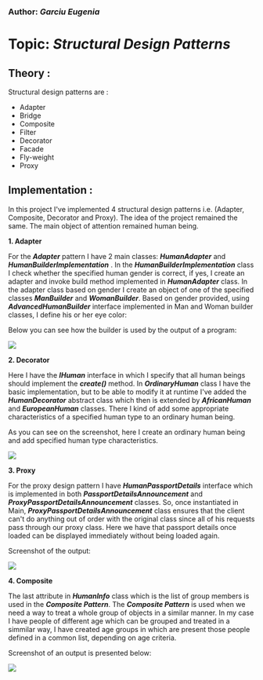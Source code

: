 ### Author: *Garciu Eugenia*
# Topic: *Structural Design Patterns*

## Theory :
Structural design patterns are :

   * Adapter
   * Bridge
   * Composite
   * Filter
   * Decorator
   * Facade
   * Fly-weight
   * Proxy
## Implementation :
In this project I've implemented 4 structural design patterns i.e. (Adapter, Composite, Decorator and Proxy).
The idea of the project remained the same. The main object of attention remained human being. 

__1. Adapter__ 

For the _**Adapter**_ pattern I have 2 main classes:  _**HumanAdapter**_ and _**HumanBuilderImplementation**_ . In the _**HumanBuilderImplementation**_ class I check whether the specified human gender is correct, if yes, I create an adapter and invoke build method implemented in _**HumanAdapter**_ class. In the adapter class based on gender I create an object of one of the specified classes _**ManBuilder**_ and _**WomanBuilder**_. Based on gender provided, using _**AdvancedHumanBuilder**_ interface implemented in Man and Woman builder classes, I define his or her eye color: 

Below you can see how the builder is used by the output of a program:

![](/Users/janegarciu/Documents/TMPS/Lab2/screenshots/Adapter.png)

__2. Decorator__ 

Here I have the _**IHuman**_ interface in which I specify that all human beings should implement the  _**create()**_ method. In  _**OrdinaryHuman**_ class I have the basic implementation, but to be able to modify it at runtime I've added the  _**HumanDecorator**_ abstract class which then is extended by  _**AfricanHuman**_ and _**EuropeanHuman**_ classes. There I kind of add some appropriate characteristics of a specified human type to an ordinary human being. 

As you can see on the screenshot, here I create an ordinary human being and add specified human type characteristics.

![](/Users/janegarciu/Documents/TMPS/Lab2/screenshots/Adapter.png)

__3. Proxy__ 

For the proxy design pattern I have _**HumanPassportDetails**_ interface which is implemented in both _**PassportDetailsAnnouncement**_ and _**ProxyPassportDetailsAnnouncement**_ classes. So, once instantiated in Main, _**ProxyPassportDetailsAnnouncement**_ class ensures that the client can't do anything out of order with the original class since all of his requests pass through our proxy class. Here we have that passport details once loaded can be displayed immediately without being loaded again.

Screenshot of the output:

![](/Users/janegarciu/Documents/TMPS/Lab2/screenshots/Proxy.png)

__4. Composite__

The last attribute in _**HumanInfo**_ class which is the list of group members is used in the _**Composite Pattern**_. The _**Composite Pattern**_ is used when we need a way to treat a whole group of objects in a similar manner. In my case I have people of different age which can be grouped and treated in a simmilar way, I have created age groups in which are present those people defined in a common list, depending on age criteria.

Screenshot of an output is presented below: 

![](/Users/janegarciu/Documents/TMPS/Lab2/screenshots/Composite.png)